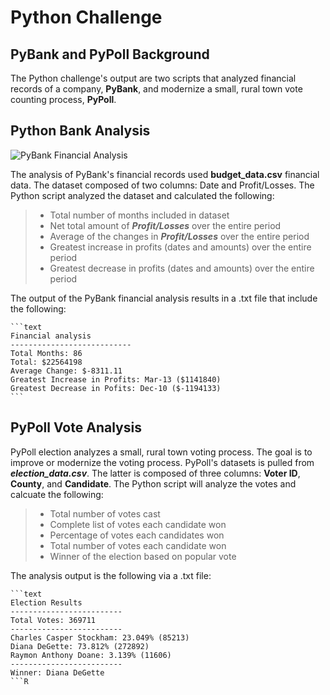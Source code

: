 # Python Challenge

## PyBank and PyPoll Background

The Python challenge's output are two scripts that analyzed financial records of a company, **PyBank**, and modernize a small, rural town vote counting process, **PyPoll**.

## Python Bank Analysis

![PyBank Financial Analysis](/Users/tanishacooper/Desktop/Data_Class/Fianancial_Analysis_Image.jpeg)

The analysis of PyBank's financial records used **budget_data.csv** financial data. The dataset composed of two columns: Date and Profit/Losses. The Python script analyzed the dataset and calculated the following:

> - Total number of months included in dataset
> - Net total amount of ***Profit/Losses*** over the entire period
> - Average of the changes in ***Profit/Losses*** over the entire period
> - Greatest increase in profits (dates and amounts) over the entire period
> - Greatest decrease in profits (dates and amounts) over the entire period

The output of the PyBank financial analysis results in a .txt file that include the following:

    ```text
    Financial analysis
    ---------------------------
    Total Months: 86
    Total: $22564198
    Average Change: $-8311.11
    Greatest Increase in Profits: Mar-13 ($1141840)
    Greatest Decrease in Pofits: Dec-10 ($-1194133)
    ```

## PyPoll Vote Analysis

PyPoll election analyzes a small, rural town voting process. The goal is to improve or modernize the voting process. PyPoll's datasets is pulled from ***election_data.csv***. The latter is composed of three columns: **Voter ID**, **County**, and **Candidate**. The Python script will analyze the votes and calcuate the following:

> - Total number of votes cast
> - Complete list of votes each candidate won
> - Percentage of votes each candidates won
> - Total number of votes each candidate won
> - Winner of the election based on popular vote

The analysis output is the following via a .txt file:

    ```text
    Election Results
    -------------------------
    Total Votes: 369711
    -------------------------
    Charles Casper Stockham: 23.049% (85213)
    Diana DeGette: 73.812% (272892)
    Raymon Anthony Doane: 3.139% (11606)
    -------------------------
    Winner: Diana DeGette
    ```R